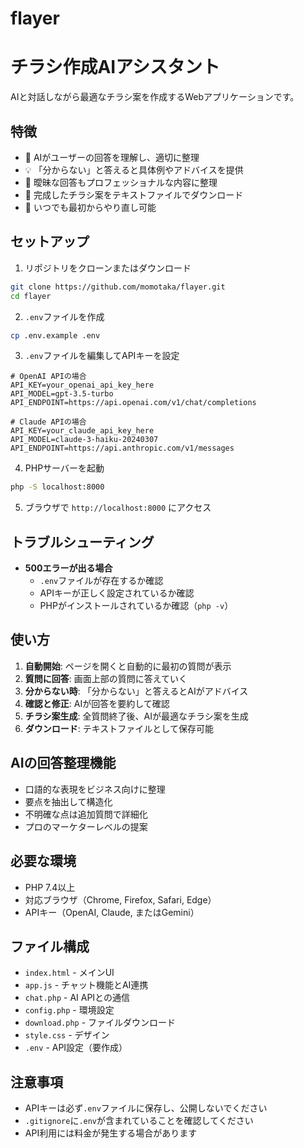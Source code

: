 # flayer

# チラシ作成AIアシスタント

AIと対話しながら最適なチラシ案を作成するWebアプリケーションです。

## 特徴

- 🤖 AIがユーザーの回答を理解し、適切に整理
- 💡 「分からない」と答えると具体例やアドバイスを提供
- 📝 曖昧な回答もプロフェッショナルな内容に整理
- 📄 完成したチラシ案をテキストファイルでダウンロード
- 🔄 いつでも最初からやり直し可能

## セットアップ

1. リポジトリをクローンまたはダウンロード
```bash
git clone https://github.com/momotaka/flayer.git
cd flayer
```

2. `.env`ファイルを作成
```bash
cp .env.example .env
```

3. `.env`ファイルを編集してAPIキーを設定
```env
# OpenAI APIの場合
API_KEY=your_openai_api_key_here
API_MODEL=gpt-3.5-turbo
API_ENDPOINT=https://api.openai.com/v1/chat/completions

# Claude APIの場合
API_KEY=your_claude_api_key_here
API_MODEL=claude-3-haiku-20240307
API_ENDPOINT=https://api.anthropic.com/v1/messages
```

4. PHPサーバーを起動
```bash
php -S localhost:8000
```

5. ブラウザで `http://localhost:8000` にアクセス

## トラブルシューティング

- **500エラーが出る場合**
  - `.env`ファイルが存在するか確認
  - APIキーが正しく設定されているか確認
  - PHPがインストールされているか確認（`php -v`）

## 使い方

1. **自動開始**: ページを開くと自動的に最初の質問が表示
2. **質問に回答**: 画面上部の質問に答えていく
3. **分からない時**: 「分からない」と答えるとAIがアドバイス
4. **確認と修正**: AIが回答を要約して確認
5. **チラシ案生成**: 全質問終了後、AIが最適なチラシ案を生成
6. **ダウンロード**: テキストファイルとして保存可能

## AIの回答整理機能

- 口語的な表現をビジネス向けに整理
- 要点を抽出して構造化
- 不明確な点は追加質問で詳細化
- プロのマーケターレベルの提案

## 必要な環境

- PHP 7.4以上
- 対応ブラウザ（Chrome, Firefox, Safari, Edge）
- APIキー（OpenAI, Claude, またはGemini）

## ファイル構成

- `index.html` - メインUI
- `app.js` - チャット機能とAI連携
- `chat.php` - AI APIとの通信
- `config.php` - 環境設定
- `download.php` - ファイルダウンロード
- `style.css` - デザイン
- `.env` - API設定（要作成）

## 注意事項

- APIキーは必ず`.env`ファイルに保存し、公開しないでください
- `.gitignore`に`.env`が含まれていることを確認してください
- API利用には料金が発生する場合があります
